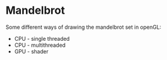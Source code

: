 # Mandelbrot

Some different ways of drawing the mandelbrot set in openGL:
* CPU - single threaded
* CPU - multithreaded
* GPU - shader
